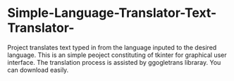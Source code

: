 # Simple-Language-Translator-Text-Translator-
Project translates text typed in from the language inputed to the desired language.
This is an simple peoject constituting of tkinter for graphical user interface.
The translation process is assisted by ggogletrans libraray. You can download easily.
